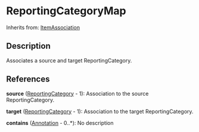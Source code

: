 
# ReportingCategoryMap

Inherits from: [ItemAssociation](ItemAssociation.md)



## Description

Associates a source and target ReportingCategory.




## References

**source** ([ReportingCategory](../ReportingTaxonomies/ReportingCategory.md) - 1): Association to the source ReportingCategory.

**target** ([ReportingCategory](../ReportingTaxonomies/ReportingCategory.md) - 1): Association to the target ReportingCategory.

**contains** ([Annotation](../Base/Annotation.md) - 0..*): No description




